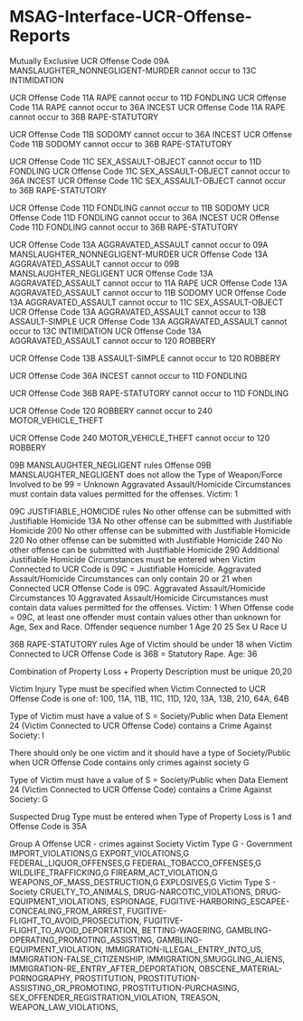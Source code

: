 # MSAG-Interface-UCR-Offense-Reports

Mutually Exclusive
UCR Offense Code 09A MANSLAUGHTER_NONNEGLIGENT-MURDER cannot occur to 13C INTIMIDATION

UCR Offense Code 11A RAPE cannot occur to 11D FONDLING
UCR Offense Code 11A RAPE cannot occur to 36A INCEST
UCR Offense Code 11A RAPE cannot occur to 36B RAPE-STATUTORY

UCR Offense Code 11B SODOMY cannot occur to 36A INCEST
UCR Offense Code 11B SODOMY cannot occur to 36B RAPE-STATUTORY

UCR Offense Code 11C SEX_ASSAULT-OBJECT cannot occur to 11D FONDLING
UCR Offense Code 11C SEX_ASSAULT-OBJECT cannot occur to 36A INCEST
UCR Offense Code 11C SEX_ASSAULT-OBJECT cannot occur to 36B RAPE-STATUTORY

UCR Offense Code 11D FONDLING cannot occur to 11B SODOMY
UCR Offense Code 11D FONDLING cannot occur to 36A INCEST
UCR Offense Code 11D FONDLING cannot occur to 36B RAPE-STATUTORY

UCR Offense Code 13A AGGRAVATED_ASSAULT cannot occur to 09A MANSLAUGHTER_NONNEGLIGENT-MURDER
UCR Offense Code 13A AGGRAVATED_ASSAULT cannot occur to 09B MANSLAUGHTER_NEGLIGENT
UCR Offense Code 13A AGGRAVATED_ASSAULT cannot occur to 11A RAPE
UCR Offense Code 13A AGGRAVATED_ASSAULT cannot occur to 11B SODOMY
UCR Offense Code 13A AGGRAVATED_ASSAULT cannot occur to 11C SEX_ASSAULT-OBJECT
UCR Offense Code 13A AGGRAVATED_ASSAULT cannot occur to 13B ASSAULT-SIMPLE
UCR Offense Code 13A AGGRAVATED_ASSAULT cannot occur to 13C INTIMIDATION
UCR Offense Code 13A AGGRAVATED_ASSAULT cannot occur to 120 ROBBERY

UCR Offense Code 13B ASSAULT-SIMPLE cannot occur to 120 ROBBERY

UCR Offense Code 36A INCEST cannot occur to 11D FONDLING

UCR Offense Code 36B RAPE-STATUTORY cannot occur to 11D FONDLING

UCR Offense Code 120 ROBBERY cannot occur to 240 MOTOR_VEHICLE_THEFT

UCR Offense Code 240 MOTOR_VEHICLE_THEFT cannot occur to 120 ROBBERY

09B MANSLAUGHTER_NEGLIGENT rules
Offense 09B MANSLAUGHTER_NEGLIGENT does not allow the Type of Weapon/Force Involved to be 99 = Unknown
Aggravated Assault/Homicide Circumstances must contain data values permitted for the offenses. Victim: 1

09C JUSTIFIABLE_HOMICIDE rules
No other offense can be submitted with Justifiable Homicide 13A
No other offense can be submitted with Justifiable Homicide 200
No other offense can be submitted with Justifiable Homicide 220
No other offense can be submitted with Justifiable Homicide 240
No other offense can be submitted with Justifiable Homicide 290
Additional Justifiable Homicide Circumstances must be entered when Victim Connected to UCR Code is 09C = Justifiable Homicide.
Aggravated Assault/Homicide Circumstances can only contain 20 or 21 when Connected UCR Offense Code is 09C. Aggravated Assault/Homicide Circumstances 10
Aggravated Assault/Homicide Circumstances must contain data values permitted for the offenses. Victim: 1
When Offense code = 09C, at least one offender must contain values other than unknown for Age, Sex and Race. Offender sequence number 1 Age 20 25 Sex U Race U

36B RAPE-STATUTORY rules
Age of Victim should be under 18 when Victim Connected to UCR Offense Code is 36B = Statutory Rape. Age: 36

Combination of Property Loss + Property Description must be unique 20,20

Victim Injury Type must be specified when Victim Connected to UCR Offense Code is one of: 100, 11A, 11B, 11C, 11D, 120, 13A, 13B, 210, 64A, 64B

Type of Victim must have a value of S = Society/Public when Data Element 24 (Victim Connected to UCR Offense Code) contains a Crime Against Society: I

There should only be one victim and it should have a type of Society/Public when UCR Offense Code contains only crimes against society G

Type of Victim must have a value of S = Society/Public when Data Element 24 (Victim Connected to UCR Offense Code) contains a Crime Against Society: G

Suspected Drug Type must be entered when Type of Property Loss is 1 and Offense Code is 35A

Group A Offense UCR - crimes against Society
Victim Type G - Government
IMPORT_VIOLATIONS,G
EXPORT_VIOLATIONS,G
FEDERAL_LIQUOR_OFFENSES,G
FEDERAL_TOBACCO_OFFENSES,G
WILDLIFE_TRAFFICKING,G
FIREARM_ACT_VIOLATION,G
WEAPONS_OF_MASS_DESTRUCTION,G
EXPLOSIVES,G
Victim Type S - Society
CRUELTY_TO_ANIMALS,
DRUG-NARCOTIC_VIOLATIONS,
DRUG-EQUIPMENT_VIOLATIONS,
ESPIONAGE,
FUGITIVE-HARBORING_ESCAPEE-CONCEALING_FROM_ARREST,
FUGITIVE-FLIGHT_TO_AVOID_PROSECUTION,
FUGITIVE-FLIGHT_TO_AVOID_DEPORTATION,
BETTING-WAGERING,
GAMBLING-OPERATING_PROMOTING_ASSISTING,
GAMBLING-EQUIPMENT_VIOLATION,
IMMIGRATION-ILLEGAL_ENTRY_INTO_US,
IMMIGRATION-FALSE_CITIZENSHIP,
IMMIGRATION,SMUGGLING_ALIENS,
IMMIGRATION-RE_ENTRY_AFTER_DEPORTATION,
OBSCENE_MATERIAL-PORNOGRAPHY,
PROSTITUTION,
PROSTITUTION-ASSISTING_OR_PROMOTING,
PROSTITUTION-PURCHASING,
SEX_OFFENDER_REGISTRATION_VIOLATION,
TREASON,
WEAPON_LAW_VIOLATIONS,




